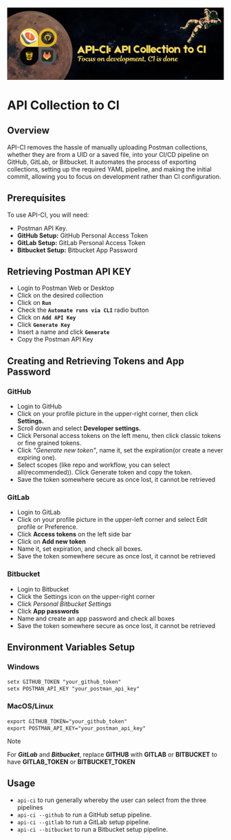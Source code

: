 ![image](shots/banner.png)
# API Collection to CI 


## Overview

API-CI removes the hassle of manually uploading Postman collections, whether they are from a UID or a saved file, into your CI/CD pipeline on GitHub, GitLab, or Bitbucket. It automates the process of exporting collections, setting up the required YAML pipeline, and making the initial commit, allowing you to focus on development rather than CI configuration.

## Prerequisites
To use API-CI, you will need:
-  Postman API Key.
-  **GitHub Setup:** GitHub Personal Access Token  
-  **GitLab Setup:** GitLab Personal Access Token 
-  **Bitbucket Setup:** Bitbucket App Password 

## Retrieving Postman API KEY
- Login to Postman Web or Desktop
- Click on the desired collection
- Click on **`Run`**
- Check the **`Automate runs via CLI`** radio button
- Click on **`Add API Key`**
- Click **`Generate Key`**
- Insert a name and click **`Generate`**
- Copy the Postman API Key

## Creating and Retrieving Tokens and App Password
### GitHub
- Login to GitHub
- Click on your profile picture in the upper-right corner, then click **Settings.**
- Scroll down and select **Developer settings.**
- Click Personal access tokens on the left menu, then click classic tokens or fine grained tokens.
- Click _"Generate new token"_, name it, set the expiration(or create a never expiring one).
- Select scopes (like repo and workflow, you can select all(recommended)). Click Generate token and copy the token.
- Save the token somewhere secure as once lost, it cannot be retrieved
### GitLab
- Login to GitLab
- Click on your profile picture in the upper-left corner and select Edit profile or Preference.
- Click **Access tokens** on the left side bar
- Click on **Add new token**
- Name it, set expiration, and check all boxes.
- Save the token somewhere secure as once lost, it cannot be retrieved
### Bitbucket
- Login to Bitbucket
- Click the Settings icon on the upper-right corner
- Click *Personal Bitbucket Settings*
- Click **App passwords**
- Name and create an app password and check all boxes
- Save the token somewhere secure as once lost, it cannot be retrieved

## Environment Variables Setup
### Windows
```
setx GITHUB_TOKEN "your_github_token"
setx POSTMAN_API_KEY "your_postman_api_key"
```
### MacOS/Linux
```
export GITHUB_TOKEN="your_github_token"
export POSTMAN_API_KEY="your_postman_api_key"
```
> [!NOTE]
> For _**GitLab**_ and _**Bitbucket**_, replace **GITHUB** with **GITLAB** or **BITBUCKET** to have **GITLAB_TOKEN** or **BITBUCKET_TOKEN**

## Usage
- `api-ci` to run generally whereby the user can select from the three pipelines
- `api-ci --github` to run a GitHub setup pipeline.
- `api-ci --gitlab` to run a GitLab setup pipeline.
- `api-ci --bitbucket` to run a Bitbucket setup pipeline.